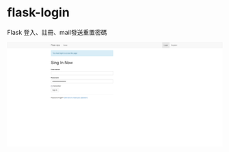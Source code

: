 # flask-login
Flask 登入、註冊、mail發送重置密碼

![image](https://github.com/StevenYangForGit/Flask_Login/blob/main/Login%E7%95%AB%E9%9D%A2.png)
